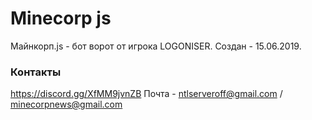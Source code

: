 # Minecorp js
Майнкорп.js - бот ворот от игрока LOGONISER. Создан - 15.06.2019.
### Контакты
https://discord.gg/XfMM9jvnZB
Почта - ntlserveroff@gmail.com / minecorpnews@gmail.com
